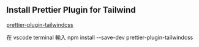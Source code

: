 ## Install Prettier Plugin for Tailwind

[prettier-plugin-tailwindcss](https://github.com/tailwindlabs/prettier-plugin-tailwindcss)

在 vscode terminal 輸入 npm install --save-dev prettier-plugin-tailwindcss
